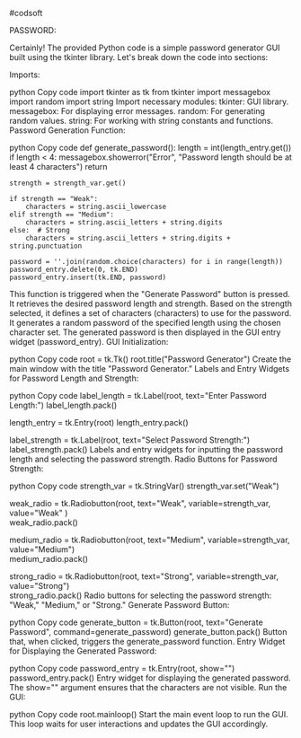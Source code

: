 #codsoft




PASSWORD:

Certainly! The provided Python code is a simple password generator GUI built using the tkinter library. Let's break down the code into sections:

Imports:

python
Copy code
import tkinter as tk
from tkinter import messagebox
import random
import string
Import necessary modules:
tkinter: GUI library.
messagebox: For displaying error messages.
random: For generating random values.
string: For working with string constants and functions.
Password Generation Function:

python
Copy code
def generate_password():
    length = int(length_entry.get())
    if length < 4:
        messagebox.showerror("Error", "Password length should be at least 4 characters")
        return

    strength = strength_var.get()

    if strength == "Weak":
        characters = string.ascii_lowercase
    elif strength == "Medium":
        characters = string.ascii_letters + string.digits
    else:  # Strong
        characters = string.ascii_letters + string.digits + string.punctuation

    password = ''.join(random.choice(characters) for i in range(length))
    password_entry.delete(0, tk.END)
    password_entry.insert(tk.END, password)
This function is triggered when the "Generate Password" button is pressed.
It retrieves the desired password length and strength.
Based on the strength selected, it defines a set of characters (characters) to use for the password.
It generates a random password of the specified length using the chosen character set.
The generated password is then displayed in the GUI entry widget (password_entry).
GUI Initialization:

python
Copy code
root = tk.Tk()
root.title("Password Generator")
Create the main window with the title "Password Generator."
Labels and Entry Widgets for Password Length and Strength:

python
Copy code
label_length = tk.Label(root, text="Enter Password Length:")
label_length.pack()

length_entry = tk.Entry(root)
length_entry.pack()

label_strength = tk.Label(root, text="Select Password Strength:")
label_strength.pack()
Labels and entry widgets for inputting the password length and selecting the password strength.
Radio Buttons for Password Strength:

python
Copy code
strength_var = tk.StringVar()
strength_var.set("Weak")

weak_radio = tk.Radiobutton(root, text="Weak", variable=strength_var, value="Weak" )  
weak_radio.pack()

medium_radio = tk.Radiobutton(root, text="Medium", variable=strength_var, value="Medium")  
medium_radio.pack()

strong_radio = tk.Radiobutton(root, text="Strong", variable=strength_var, value="Strong")  
strong_radio.pack()
Radio buttons for selecting the password strength: "Weak," "Medium," or "Strong."
Generate Password Button:

python
Copy code
generate_button = tk.Button(root, text="Generate Password", command=generate_password)
generate_button.pack()
Button that, when clicked, triggers the generate_password function.
Entry Widget for Displaying the Generated Password:

python
Copy code
password_entry = tk.Entry(root, show="")
password_entry.pack()
Entry widget for displaying the generated password. The show="" argument ensures that the characters are not visible.
Run the GUI:

python
Copy code
root.mainloop()
Start the main event loop to run the GUI. This loop waits for user interactions and updates the GUI accordingly.




